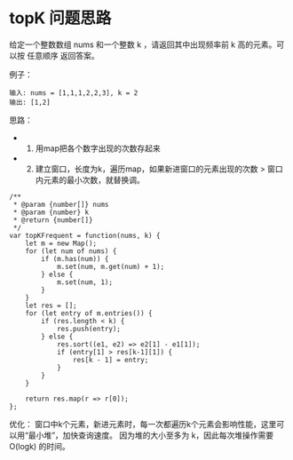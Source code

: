 # topK 问题思路
给定一个整数数组 nums 和一个整数 k ，请返回其中出现频率前 k 高的元素。可以按 任意顺序 返回答案。

例子：
```
输入: nums = [1,1,1,2,2,3], k = 2
输出: [1,2]
```

思路：
- 1. 用map把各个数字出现的次数存起来
- 2. 建立窗口，长度为k，遍历map，如果新进窗口的元素出现的次数 > 窗口内元素的最小次数，就替换调。
```
/**
 * @param {number[]} nums
 * @param {number} k
 * @return {number[]}
 */
var topKFrequent = function(nums, k) {
    let m = new Map();
    for (let num of nums) {
        if (m.has(num)) {
            m.set(num, m.get(num) + 1);
        } else {
            m.set(num, 1);
        }
    }
    let res = [];
    for (let entry of m.entries()) {
        if (res.length < k) {
            res.push(entry);
        } else {
            res.sort((e1, e2) => e2[1] - e1[1]);
            if (entry[1] > res[k-1][1]) {
                res[k - 1] = entry;
            }
        }
    }

    return res.map(r => r[0]);
};
```

优化： 窗口中k个元素，新进元素时，每一次都遍历k个元素会影响性能，这里可以用“最小堆”，加快查询速度。
因为堆的大小至多为 k，因此每次堆操作需要 O(log⁡k) 的时间。